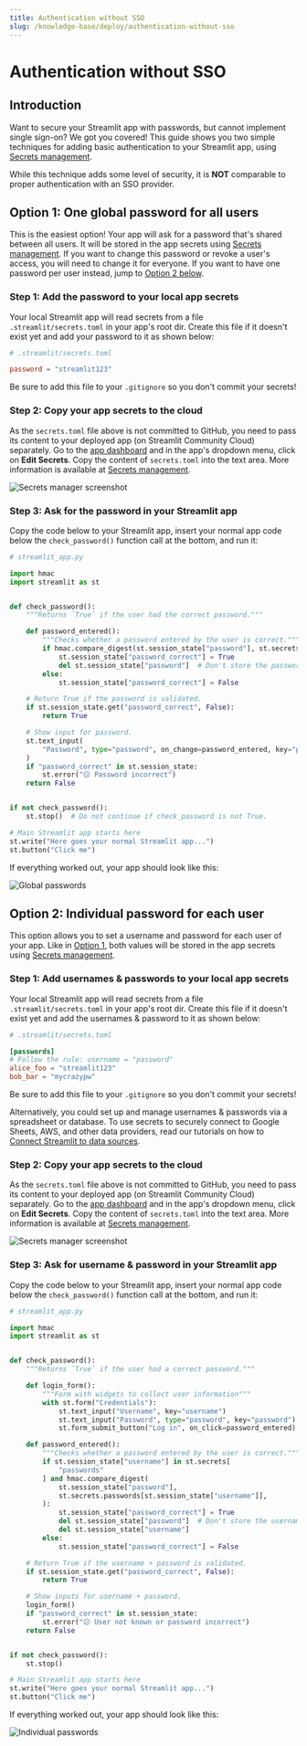 ```yaml
---
title: Authentication without SSO
slug: /knowledge-base/deploy/authentication-without-sso
---
```


# Authentication without SSO

## Introduction

Want to secure your Streamlit app with passwords, but cannot implement single sign-on? We got you covered! This guide shows you two simple techniques for adding basic authentication to your Streamlit app, using [Secrets management](/streamlit-community-cloud/deploy-your-app/secrets-management).

<Warning>

While this technique adds some level of security, it is **NOT** comparable to proper authentication with an SSO provider.

</Warning>

## Option 1: One global password for all users

This is the easiest option! Your app will ask for a password that's shared between all users. It will be stored in the app secrets using [Secrets management](/streamlit-community-cloud/deploy-your-app/secrets-management). If you want to change this password or revoke a user's access, you will need to change it for everyone. If you want to have one password per user instead, jump to [Option 2 below](/knowledge-base/deploy/authentication-without-sso#option-2-individual-password-for-each-user).

### Step 1: Add the password to your local app secrets

Your local Streamlit app will read secrets from a file `.streamlit/secrets.toml` in your app's root dir. Create this file if it doesn't exist yet and add your password to it as shown below:

```toml
# .streamlit/secrets.toml

password = "streamlit123"
```

<Important>

Be sure to add this file to your `.gitignore` so you don't commit your secrets!

</Important>

### Step 2: Copy your app secrets to the cloud

As the `secrets.toml` file above is not committed to GitHub, you need to pass its content to your deployed app (on Streamlit Community Cloud) separately. Go to the [app dashboard](https://share.streamlit.io/) and in the app's dropdown menu, click on **Edit Secrets**. Copy the content of `secrets.toml` into the text area. More information is available at [Secrets management](/streamlit-community-cloud/deploy-your-app/secrets-management).

![Secrets manager screenshot](/images/databases/edit-secrets.png)

### Step 3: Ask for the password in your Streamlit app

Copy the code below to your Streamlit app, insert your normal app code below the `check_password()` function call at the bottom, and run it:

```python
# streamlit_app.py

import hmac
import streamlit as st


def check_password():
    """Returns `True` if the user had the correct password."""

    def password_entered():
        """Checks whether a password entered by the user is correct."""
        if hmac.compare_digest(st.session_state["password"], st.secrets["password"]):
            st.session_state["password_correct"] = True
            del st.session_state["password"]  # Don't store the password.
        else:
            st.session_state["password_correct"] = False

    # Return True if the password is validated.
    if st.session_state.get("password_correct", False):
        return True

    # Show input for password.
    st.text_input(
        "Password", type="password", on_change=password_entered, key="password"
    )
    if "password_correct" in st.session_state:
        st.error("😕 Password incorrect")
    return False


if not check_password():
    st.stop()  # Do not continue if check_password is not True.

# Main Streamlit app starts here
st.write("Here goes your normal Streamlit app...")
st.button("Click me")
```

If everything worked out, your app should look like this:

![Global passwords](/images/streamlit-community-cloud/auth-without-sso-global.png)

## Option 2: Individual password for each user

This option allows you to set a username and password for each user of your app. Like in [Option 1](#option-1-one-global-password-for-all-users), both values will be stored in the app secrets using [Secrets management](/streamlit-community-cloud/deploy-your-app/secrets-management).

### Step 1: Add usernames & passwords to your local app secrets

Your local Streamlit app will read secrets from a file `.streamlit/secrets.toml` in your app's root dir. Create this file if it doesn't exist yet and add the usernames & password to it as shown below:

```toml
# .streamlit/secrets.toml

[passwords]
# Follow the rule: username = "password"
alice_foo = "streamlit123"
bob_bar = "mycrazypw"
```

<Important>

Be sure to add this file to your `.gitignore` so you don't commit your secrets!

</Important>

Alternatively, you could set up and manage usernames & passwords via a spreadsheet or database. To use secrets to securely connect to Google Sheets, AWS, and other data providers, read our tutorials on how to [Connect Streamlit to data sources](/knowledge-base/tutorials/databases).

### Step 2: Copy your app secrets to the cloud

As the `secrets.toml` file above is not committed to GitHub, you need to pass its content to your deployed app (on Streamlit Community Cloud) separately. Go to the [app dashboard](https://share.streamlit.io/) and in the app's dropdown menu, click on **Edit Secrets**. Copy the content of `secrets.toml` into the text area. More information is available at [Secrets management](/streamlit-community-cloud/deploy-your-app/secrets-management).

![Secrets manager screenshot](/images/databases/edit-secrets.png)

### Step 3: Ask for username & password in your Streamlit app

Copy the code below to your Streamlit app, insert your normal app code below the `check_password()` function call at the bottom, and run it:

```python
# streamlit_app.py

import hmac
import streamlit as st


def check_password():
    """Returns `True` if the user had a correct password."""

    def login_form():
        """Form with widgets to collect user information"""
        with st.form("Credentials"):
            st.text_input("Username", key="username")
            st.text_input("Password", type="password", key="password")
            st.form_submit_button("Log in", on_click=password_entered)

    def password_entered():
        """Checks whether a password entered by the user is correct."""
        if st.session_state["username"] in st.secrets[
            "passwords"
        ] and hmac.compare_digest(
            st.session_state["password"],
            st.secrets.passwords[st.session_state["username"]],
        ):
            st.session_state["password_correct"] = True
            del st.session_state["password"]  # Don't store the username or password.
            del st.session_state["username"]
        else:
            st.session_state["password_correct"] = False

    # Return True if the username + password is validated.
    if st.session_state.get("password_correct", False):
        return True

    # Show inputs for username + password.
    login_form()
    if "password_correct" in st.session_state:
        st.error("😕 User not known or password incorrect")
    return False


if not check_password():
    st.stop()

# Main Streamlit app starts here
st.write("Here goes your normal Streamlit app...")
st.button("Click me")
```

If everything worked out, your app should look like this:

![Individual passwords](/images/streamlit-community-cloud/auth-without-sso-individual.png)
